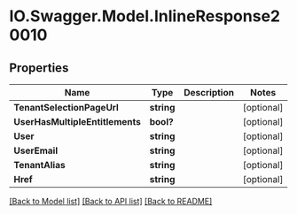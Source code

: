 # IO.Swagger.Model.InlineResponse20010
## Properties

Name | Type | Description | Notes
------------ | ------------- | ------------- | -------------
**TenantSelectionPageUrl** | **string** |  | [optional] 
**UserHasMultipleEntitlements** | **bool?** |  | [optional] 
**User** | **string** |  | [optional] 
**UserEmail** | **string** |  | [optional] 
**TenantAlias** | **string** |  | [optional] 
**Href** | **string** |  | [optional] 

[[Back to Model list]](../README.md#documentation-for-models) [[Back to API list]](../README.md#documentation-for-api-endpoints) [[Back to README]](../README.md)


